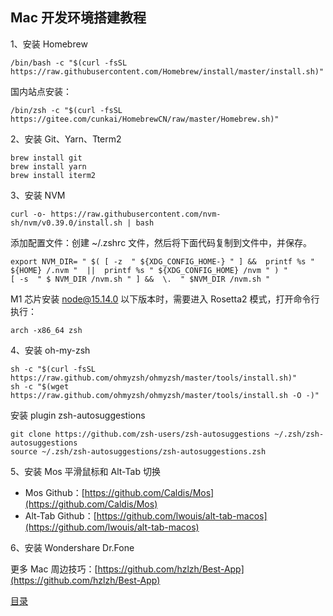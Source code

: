 ## Mac 开发环境搭建教程

1、安装 Homebrew
```shell script
/bin/bash -c "$(curl -fsSL https://raw.githubusercontent.com/Homebrew/install/master/install.sh)"
```
国内站点安装：
```shell script
/bin/zsh -c "$(curl -fsSL https://gitee.com/cunkai/HomebrewCN/raw/master/Homebrew.sh)"
```

2、安装 Git、Yarn、Tterm2
```shell script
brew install git
brew install yarn
brew install iterm2
```

3、安装 NVM
```shell script
curl -o- https://raw.githubusercontent.com/nvm-sh/nvm/v0.39.0/install.sh | bash
```
添加配置文件：创建 ~/.zshrc 文件，然后将下面代码复制到文件中，并保存。
```shell script
export NVM_DIR= " $( [ -z  " ${XDG_CONFIG_HOME-} " ] &&  printf %s " ${HOME} /.nvm "  ||  printf %s " ${XDG_CONFIG_HOME} /nvm " ) " 
[ -s  " $ NVM_DIR /nvm.sh " ] &&  \.  " $NVM_DIR /nvm.sh "
```
M1 芯片安装 node@15.14.0 以下版本时，需要进入 Rosetta2 模式，打开命令行执行：
```shell script
arch -x86_64 zsh
```

4、安装 oh-my-zsh
```shell script
sh -c "$(curl -fsSL https://raw.github.com/ohmyzsh/ohmyzsh/master/tools/install.sh)"
sh -c "$(wget https://raw.github.com/ohmyzsh/ohmyzsh/master/tools/install.sh -O -)"
```
安装 plugin zsh-autosuggestions
```shell script
git clone https://github.com/zsh-users/zsh-autosuggestions ~/.zsh/zsh-autosuggestions
source ~/.zsh/zsh-autosuggestions/zsh-autosuggestions.zsh

```

5、安装 Mos 平滑鼠标和 Alt-Tab 切换
-   Mos Github：[https://github.com/Caldis/Mos](https://github.com/Caldis/Mos)
-   Alt-Tab Github：[https://github.com/lwouis/alt-tab-macos](https://github.com/lwouis/alt-tab-macos)

6、安装 Wondershare Dr.Fone

更多 Mac 周边技巧：[https://github.com/hzlzh/Best-App](https://github.com/hzlzh/Best-App)

[目录](https://github.com/jines-z/note)
